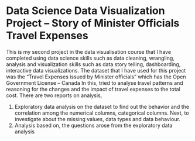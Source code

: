 # Data Science Data Visualization Project – Story of Minister Officials Travel Expenses
This is my second project in the data visualisation course that I have completed using data science skills such as data cleaning, wrangling, analysis and visualization skills such as data story telling, dashboarding, interactive data visualizations.
The dataset that I have used for this project was the “Travel Expenses issued by Minister officials” which has the Open Government License – Canada
In this, tried to analyse travel patterns and reasoning for the changes and the impact of travel expenses to the total cost.
There are two reports on analysis,
1. Exploratory data analysis on the dataset to find out the behavior and the correlation among the numerical columns, categorical columns. Next, to investigate about the missing values, data types and data behaviour.
2.	Analysis based on, the questions arose from the exploratory data analysis
